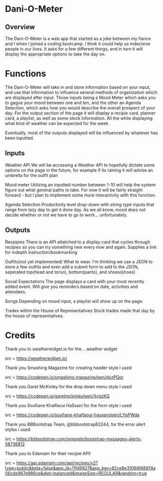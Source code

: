 # Dani-O-Meter

## Overview
The Dani-O-Meter is a web app that started as a joke between my fiance and I when I joined a coding bootcamp. I think it could help us indecisive people in our lives. It asks for a few different things, and in turn it will display the appropriate options to take the day on.

# Functions
The Dani-O-Meter will take in and store information based on your input, and use that information to influence several methods of organization which are displayed after input. Those inputs being a Mood Meter which asks you to gague your mood between one and ten, and the other an Agenda Selection, which asks how you would describe the overall prospect of your day. For the output section of the page it will display a recipie card, planner card, a playlist, as well as some stock information. All the while displaying what kind of weather can be expected for the week. 

Eventually, most of the outputs displayed will be influenced by whatever has been inputted.


## Inputs

Weather API
    We will be accessing a Weather API to hopefully dictate some options on the page in the future, for example if its raining it will advise an umbrella for the outfit plan

Mood meter
    Utilizing an inputted number between 1-10 will help the system figure out what general paths to take. For now it will be fairly straight forward - but I plan to implement some more interactivity with this function.

Agenda Selection
    Productivity level drop-down with string type inputs that range from lazy day to get it done day. As we all know, mood does not decide whether or not we have to go to work... unfortunately.



## Outputs

Recpipies
    There is an API attatched to a display card that cycles through recipies so you can try something new every now and again. Supplies a link for indepth instruction/bookmarking

Outfits(not yet implemented)
    What to wear. I'm thinking we use a JSON to store a few outfits and even add a submit form to add to the JSON, seperated top(head and torso), bottom(pants), and shoes(shoes)

Social Expectations
    The page displays a card with your most recently added event. Will give you reminders based on date, activities and attendees.

Songs
   Depending on mood input, a playlist will show up on the page.

Trades within the House of Representatives
    Stock trades made that day by the house of representatives. 

# Credits

Thank you to weatherwidget.io for the... weather widget

src = https://weatherwidget.io/

Thank you Smashing Magazine for creating  header style I used

src = https://codepen.io/smashing-magazine/pen/dyzPQor

Thank you Garet McKinley for the drop down menu style I used

src = https://codepen.io/garetmckinley/pen/XvgzKQ

Thank you Soufiane Khalfaoui HaSsani for the form style i used

src = https://codepen.io/soufiane-khalfaoui-hassani/pen/LYpPWda

Thank you BBBootstrap Team, @bbbootstrap62244, for the error alert styles i used

src = https://bbbootstrap.com/snippets/bootstrap-messages-alerts-58736812

Thank you to Edamam for their recipie API!

src = https://api.edamam.com/api/recipes/v2?type=public&beta=false&app_id=11fd9927&app_key=82ce8e31088f48974a06cda967e986ce&diet=balanced&imageSize=REGULAR&random=true
